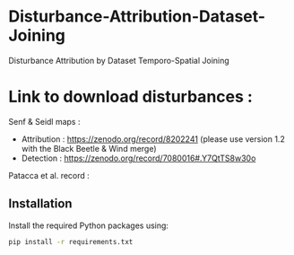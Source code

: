 # Disturbance-Attribution-Dataset-Joining
Disturbance Attribution by Dataset Temporo-Spatial Joining 


# Link to download disturbances :

Senf & Seidl maps :
- Attribution : https://zenodo.org/record/8202241 (please use version 1.2 with the Black Beetle & Wind merge)
- Detection : https://zenodo.org/record/7080016#.Y7QtTS8w30o 

Patacca et al. record : 
## Installation

Install the required Python packages using:

```bash
pip install -r requirements.txt
```

